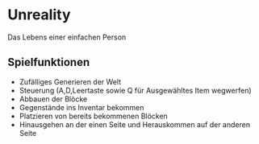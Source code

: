 # Unreality 
Das Lebens einer einfachen Person

## Spielfunktionen
* Zufälliges Generieren der Welt 
* Steuerung (A,D,Leertaste sowie Q für Ausgewähltes Item wegwerfen)
* Abbauen der Blöcke
* Gegenstände ins Inventar bekommen
* Platzieren von bereits bekommenen Blöcken
* Hinausgehen an der einen Seite und Herauskommen auf der anderen Seite

